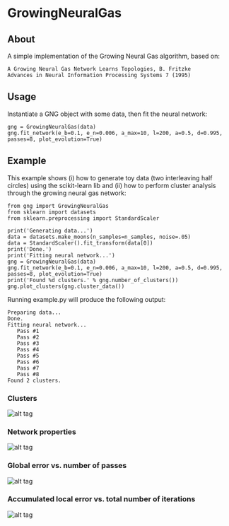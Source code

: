 # GrowingNeuralGas

## About

A simple implementation of the Growing Neural Gas algorithm, based on:

    A Growing Neural Gas Network Learns Topologies, B. Fritzke
    Advances in Neural Information Processing Systems 7 (1995)

## Usage

Instantiate a GNG object with some data, then fit the neural network:

```
gng = GrowingNeuralGas(data)
gng.fit_network(e_b=0.1, e_n=0.006, a_max=10, l=200, a=0.5, d=0.995, passes=8, plot_evolution=True)
```

## Example

This example shows (i) how to generate toy data (two interleaving half circles) using the scikit-learn lib and (ii) how to perform cluster analysis through the growing neural gas network:

```
from gng import GrowingNeuralGas
from sklearn import datasets
from sklearn.preprocessing import StandardScaler

print('Generating data...')
data = datasets.make_moons(n_samples=n_samples, noise=.05) 
data = StandardScaler().fit_transform(data[0])
print('Done.')
print('Fitting neural network...')
gng = GrowingNeuralGas(data)
gng.fit_network(e_b=0.1, e_n=0.006, a_max=10, l=200, a=0.5, d=0.995, passes=8, plot_evolution=True)
print('Found %d clusters.' % gng.number_of_clusters())
gng.plot_clusters(gng.cluster_data())
```

Running example.py will produce the following output:

```
Preparing data...
Done.
Fitting neural network...
   Pass #1
   Pass #2
   Pass #3
   Pass #4
   Pass #5
   Pass #6
   Pass #7
   Pass #8
Found 2 clusters.
```

### Clusters
![alt tag](https://raw.githubusercontent.com/AdrienGuille/GrowingNeuralGas/visualization/clusters.png)

### Network properties
![alt tag](https://raw.githubusercontent.com/AdrienGuille/GrowingNeuralGas/visualization/network_properties.png)

### Global error vs. number of passes
![alt tag](https://raw.githubusercontent.com/AdrienGuille/GrowingNeuralGas/visualization/global_error.png)

### Accumulated local error vs. total number of iterations
![alt tag](https://raw.githubusercontent.com/AdrienGuille/GrowingNeuralGas/visualization/accumulated_local_error.png)


